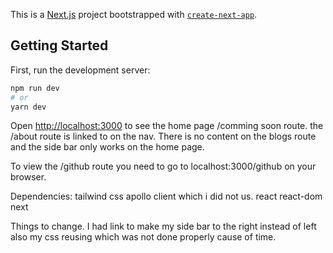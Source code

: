 This is a [Next.js](https://nextjs.org/) project bootstrapped with [`create-next-app`](https://github.com/vercel/next.js/tree/canary/packages/create-next-app).

## Getting Started

First, run the development server:

```bash
npm run dev
# or
yarn dev
```

Open [http://localhost:3000](http://localhost:3000) to see the home page /comming soon route. the /about route is linked to on the nav. There is no content on the blogs route and the side bar only works on the home page.

To view the /github route you need to go to localhost:3000/github on your browser.

Dependencies: 
tailwind css 
apollo client which i did not us. 
react
react-dom
next

Things to change.
I had link to make my side bar to the right instead of left also my css reusing which was not done properly cause of time. 



